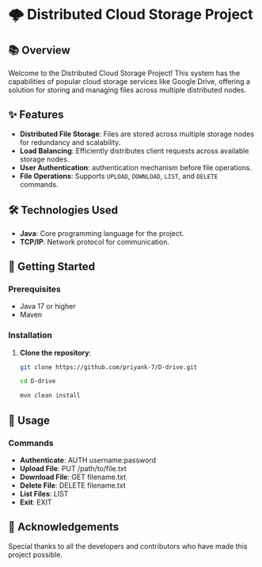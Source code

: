 # 🌩️ Distributed Cloud Storage Project

## 📚 Overview

Welcome to the Distributed Cloud Storage Project! This system has the capabilities of popular cloud storage services like Google Drive, offering a solution for storing and managing files across multiple distributed nodes.

## ✨ Features

- **Distributed File Storage**: Files are stored across multiple storage nodes for redundancy and scalability.
- **Load Balancing**: Efficiently distributes client requests across available storage nodes.
- **User Authentication**: authentication mechanism before file operations.
- **File Operations**: Supports `UPLOAD`, `DOWNLOAD`, `LIST`, and `DELETE` commands.

## 🛠️ Technologies Used

- **Java**: Core programming language for the project.
- **TCP/IP**: Network protocol for communication.

## 🚀 Getting Started

### Prerequisites

- Java 17 or higher
- Maven

### Installation

1. **Clone the repository**:
   ```bash
   git clone https://github.com/priyank-7/D-drive.git
   ```
   ```bash
   cd D-drive
   ```
   ```bash
   mvn clean install
   ```

## 📘 Usage

### Commands

- **Authenticate**: AUTH username:password
- **Upload File**: PUT /path/to/file.txt
- **Download File**: GET filename.txt
- **Delete File**: DELETE filename.txt
- **List Files**: LIST
- **Exit**: EXIT

## 🌟 Acknowledgements

Special thanks to all the developers and contributors who have made this project possible.
